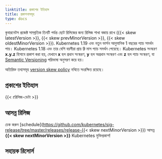 ```yaml
---
linktitle: প্রকাশের ইতিহাস
title: প্রকাশনাসমূহ
type: docs
---
```



<!-- overview -->

কুবারনেটস প্রজেক্ট সাম্প্রতিক তিনটি পর্যন্ত ছোট রিলিজের জন্য রিলিজ শাখা বজায় রাখে ({{< skew latestVersion >}}, {{< skew prevMinorVersion >}}, {{< skew oldestMinorVersion >}}). Kubernetes 1.19 এবং নতুন ভার্সন আনুমানিক 1 বছরের প্যাচ সমর্থন পায়। Kubernetes 1.18 এবং তার বেশি বয়সীরা প্রায় 9 মাস প্যাচ সমর্থন পেয়েছে। 
Kubernetes সংস্করণ **x.y.z** হিসাবে প্রকাশ করা হয়,
যেখানে **x** হল প্রধান সংস্করণ, **y** হল অপ্রধান সংস্করণ এবং **z** হল প্যাচ সংস্করণ, যা [Semantic Versioning](https://semver.org/) পরিভাষা অনুসরণ করে হয়। 

অতিরিক্ত তথ্যসমূহ [version skew policy](/releases/version-skew-policy/) নথিতে সংরক্ষিত রয়েছে। 


<!-- body -->

## প্রকাশের ইতিহাস

{{< rরিলিজ-ডেটা >}}

## আসন্ন রিলিজ

চেক করুন [schedule](https://github.com/kubernetes/sig-release/tree/master/releases/release-{{< skew nextMinorVersion >}}) আসন্ন **{{< skew nextMinorVersion >}}** Kubernetes মুক্তিপ্রকাশ!

## সহায়ক রিসোর্স
